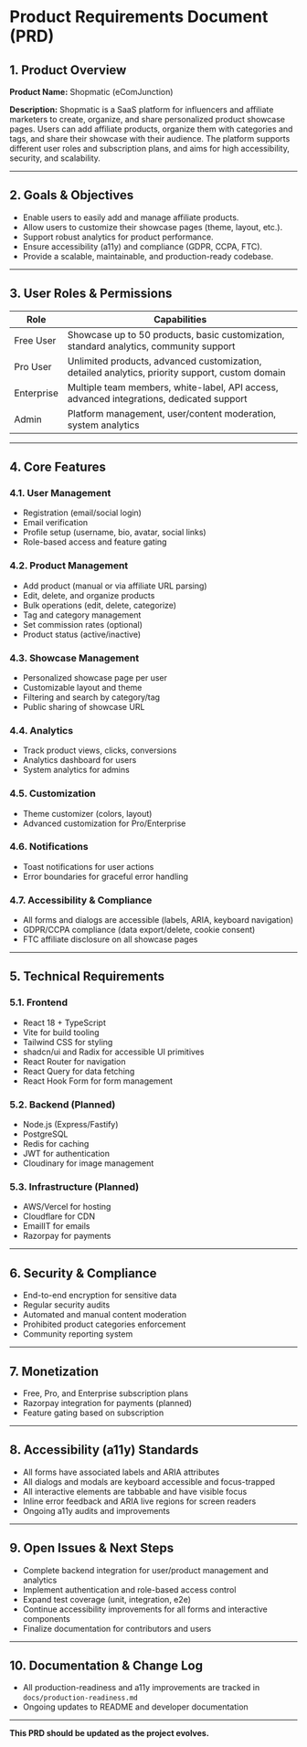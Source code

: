 # Product Requirements Document (PRD)

## 1. Product Overview

**Product Name:** Shopmatic (eComJunction)

**Description:**
Shopmatic is a SaaS platform for influencers and affiliate marketers to create, organize, and share personalized product showcase pages. Users can add affiliate products, organize them with categories and tags, and share their showcase with their audience. The platform supports different user roles and subscription plans, and aims for high accessibility, security, and scalability.

---

## 2. Goals & Objectives

- Enable users to easily add and manage affiliate products.
- Allow users to customize their showcase pages (theme, layout, etc.).
- Support robust analytics for product performance.
- Ensure accessibility (a11y) and compliance (GDPR, CCPA, FTC).
- Provide a scalable, maintainable, and production-ready codebase.

---

## 3. User Roles & Permissions

| Role         | Capabilities                                                                                 |
|--------------|---------------------------------------------------------------------------------------------|
| Free User    | Showcase up to 50 products, basic customization, standard analytics, community support      |
| Pro User     | Unlimited products, advanced customization, detailed analytics, priority support, custom domain |
| Enterprise   | Multiple team members, white-label, API access, advanced integrations, dedicated support    |
| Admin        | Platform management, user/content moderation, system analytics                              |

---

## 4. Core Features

### 4.1. User Management
- Registration (email/social login)
- Email verification
- Profile setup (username, bio, avatar, social links)
- Role-based access and feature gating

### 4.2. Product Management
- Add product (manual or via affiliate URL parsing)
- Edit, delete, and organize products
- Bulk operations (edit, delete, categorize)
- Tag and category management
- Set commission rates (optional)
- Product status (active/inactive)

### 4.3. Showcase Management
- Personalized showcase page per user
- Customizable layout and theme
- Filtering and search by category/tag
- Public sharing of showcase URL

### 4.4. Analytics
- Track product views, clicks, conversions
- Analytics dashboard for users
- System analytics for admins

### 4.5. Customization
- Theme customizer (colors, layout)
- Advanced customization for Pro/Enterprise

### 4.6. Notifications
- Toast notifications for user actions
- Error boundaries for graceful error handling

### 4.7. Accessibility & Compliance
- All forms and dialogs are accessible (labels, ARIA, keyboard navigation)
- GDPR/CCPA compliance (data export/delete, cookie consent)
- FTC affiliate disclosure on all showcase pages

---

## 5. Technical Requirements

### 5.1. Frontend
- React 18 + TypeScript
- Vite for build tooling
- Tailwind CSS for styling
- shadcn/ui and Radix for accessible UI primitives
- React Router for navigation
- React Query for data fetching
- React Hook Form for form management

### 5.2. Backend (Planned)
- Node.js (Express/Fastify)
- PostgreSQL
- Redis for caching
- JWT for authentication
- Cloudinary for image management

### 5.3. Infrastructure (Planned)
- AWS/Vercel for hosting
- Cloudflare for CDN
- EmailIT for emails
- Razorpay for payments

---

## 6. Security & Compliance

- End-to-end encryption for sensitive data
- Regular security audits
- Automated and manual content moderation
- Prohibited product categories enforcement
- Community reporting system

---

## 7. Monetization

- Free, Pro, and Enterprise subscription plans
- Razorpay integration for payments (planned)
- Feature gating based on subscription

---

## 8. Accessibility (a11y) Standards

- All forms have associated labels and ARIA attributes
- All dialogs and modals are keyboard accessible and focus-trapped
- All interactive elements are tabbable and have visible focus
- Inline error feedback and ARIA live regions for screen readers
- Ongoing a11y audits and improvements

---

## 9. Open Issues & Next Steps

- Complete backend integration for user/product management and analytics
- Implement authentication and role-based access control
- Expand test coverage (unit, integration, e2e)
- Continue accessibility improvements for all forms and interactive components
- Finalize documentation for contributors and users

---

## 10. Documentation & Change Log

- All production-readiness and a11y improvements are tracked in `docs/production-readiness.md`
- Ongoing updates to README and developer documentation

---

**This PRD should be updated as the project evolves.** 